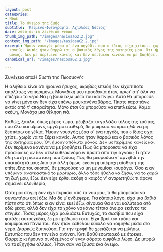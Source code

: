 ```yaml
---
layout: post
categories:
- News
title: Το όνειρο της ζωής
subtitle: 'Κείμενο-Φωτογραφία: Αχιλλέας Νάσιος'
date: 2020-04-16 22:00:00 +0000
thumb_img_path: "/images/nasiosaG2.2.jpg"
content_img_path: "/images/nasiosaG2.2.jpg"
excerpt: Ήμουν ναυαγός μέσα σ’ ένα πηγάδι, που ο ίδιος είχα χτίσει, χωρίς να το ξέρει
  κανείς. Αυτός ήταν θαρρώ και ο βασικός λόγος της σωτηρίας μου. Ότι ήμουν απόλυτα
  μόνος. Δεν με περίμενε κανείς και δεν περίμενα κανένα να με βοηθήσει.
canonical_url: "/images/nasiosaG2.2.jpg"

---
```

Συνέχεια απο:<a href="https://hocusphotus.com/posts/i-siopi-tis-prosmonis/" target="blank">Η Σιωπή της Προσμονής</a>

Η αλήθεια είναι ότι ήμουνα ήσυχος, ακριβώς επειδή δεν είχα τίποτε απολύτως να περιμένω. Μοναδική μου προσδοκία ήταν, πρωτ’ απ’ όλα να επιζήσω το νερό.Να μη βουλίαξω μέσα του και πνιγώ. Αυτό θα μπορούσε να γίνει μόνο αν δεν είχα επάνω μου κανένα βάρος. Τίποτε παραπάνω εκτός από τ’ απαραίτητα. Μόνο έτσι θα μπορούσα να επιπλεύσω. Καμία σκέψη, Μονάχα μια θέληση πιά.

Καθώς, ξάπλα, όπως μέρες τώρα, ρέμβαζα το γαλάζιο τέλος της τρύπας, που όλο και σίμωνε, αργά μα σταθερά, δε μπόρεσα να κρατηθώ να μη ξεσπάσω σε γέλια. Ήμουν ναυαγός μέσα σ’ ένα πηγάδι, που ο ίδιος είχα χτίσει, χωρίς να το ξέρει κανείς. Αυτός ήταν θαρρώ και ο βασικός λόγος της σωτηρίας μου. Ότι ήμουν απόλυτα μόνος. Δεν με περίμενε κανείς και δεν περίμενα κανένα να με βοηθήσει. Πως θα μπορούσα να είχα προσδοκίες αν δεν απελευθερωνόμουν πρώτα από την άγνοια; Τι ήταν όλη αυτή η κατάσταση που ζούσα; Πως θα μπορούσα ν’ αρνηθώ την υπαιτιότητά μου; Από την άλλη όμως, εκείνη η υπέροχη αίσθηση της επίτευξης του σκοπού, δε μπορούσε να μη με γεμίσει κουράγιο. Όσο κι αν υπέμενα αναγκαστικά το μαρτύριο, άλλο τόσο ήθελα να ζήσω, να το χαρώ τη ζωή μου, έξω. Δεν είχε έρθει ακόμη ο καιρός ν’ αναρωτηθώ: τι άραγε σημαίνει ελευθερία;

Ούτε μια στιγμή δεν είχε περάσει από το νου μου, τι θα μπορούσα να συναντήσω εκεί έξω. Μα δε μ’ ενδιέφερε. Για κάποιο λόγο, είχα μια βαθιά πίστη στο ότι όπως κι αν είναι εκεί έξω, σίγουρα θα είναι καλύτερα από εδώ μέσα, αλλά δεν είχα το χρόνο να κάνω τέτοια όνειρα εκείνες τις στιγμές. Τόσες μέρες είχα μουλιάσει. Ευτυχώς, το σωσίβιο που είχα φτιάξει αυτοσχέδια, δε με πρόδωσε ποτέ. Είχα βρεί τον τρόπο και κοιμόμουνα πάνω του. Δεν ήταν καθόλου εύκολο να κοιμηθώ μέσα στο νερό. Διαρκώς ξυπνούσα. Για την τροφή δε χρειάζεται να μιλήσω. Ευτυχώς που δεν την είχα ανάγκη. Κάτι βαθύ εσωτερικό με έτρεφε. Θαρρείς κι ήμουνα συνδεμένος σ’ εναν αόρατο ομφάλιο λώρο. Δε μπορώ να το εξηγήσω αλλιώς. Ήταν σαν να ζούσα ένα όνειρο.